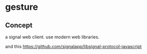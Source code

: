 # gesture

## Concept

a signal web client.
use modern web libraries.

and this
https://github.com/signalapp/libsignal-protocol-javascript
